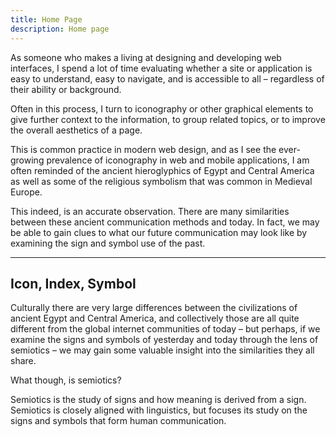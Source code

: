 ```yaml
---
title: Home Page
description: Home page
---
```


<span class="illuminated-letter">As</span> someone who makes a living at designing and developing web interfaces, I spend a lot of time evaluating whether a site or application is easy to understand, easy to navigate, and is accessible to all – regardless of their ability or background.

Often in this process, I turn to iconography or other graphical elements to give further context to the information, to group related topics, or to improve the overall aesthetics of a page.

This is common practice in modern web design, and as I see the ever-growing prevalence of iconography in web and mobile applications, I am often reminded of the ancient hieroglyphics of Egypt and Central America as well as some of the religious symbolism that was common in Medieval Europe.

This indeed, is an accurate observation. There are many similarities between these ancient communication methods and today. In fact, we may be able to gain clues to what our future communication may look like by examining the sign and symbol use of the past.

<hr>
<h2>Icon, Index, Symbol</h2>

Culturally there are very large differences between the civilizations of ancient Egypt and Central America, and collectively those are all quite different from the global internet communities of today – but perhaps, if we examine the signs and symbols of yesterday and today through the lens of semiotics – we may gain some valuable insight into the similarities they all share.

What though, is semiotics?

Semiotics is the study of signs and how meaning is derived from a sign. Semiotics is closely aligned with linguistics, but focuses its study on the signs and symbols that form human communication.
<!--<figure class="article-img right">
    <img src="https://tankgirl-storage.s3.amazonaws.com/codepen-images/IMG_1112.jpeg" alt="viking boat" />
    <p class="article-img-text">Aliquam vestibulum morbi blandit cursus risus. Vitae congue mauris rhoncus aenean vel. Sagittis purus sit amet volutpat consequat mauris nunc.</p>
</figure>-->


